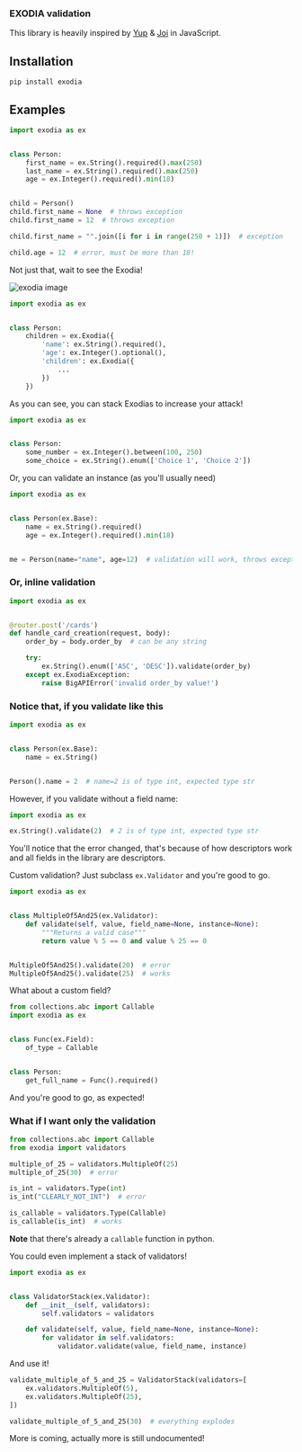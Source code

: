 ### EXODIA validation

This library is heavily inspired by [Yup](https://github.com/jquense/yup) & [Joi](https://joi.dev/api/?v=17.9.1) in
JavaScript.

## Installation

```shell
pip install exodia
```

## Examples

```python
import exodia as ex


class Person:
    first_name = ex.String().required().max(250)
    last_name = ex.String().required().max(250)
    age = ex.Integer().required().min(18)


child = Person()
child.first_name = None  # throws exception
child.first_name = 12  # throws exception

child.first_name = "".join([i for i in range(250 + 1)])  # exception

child.age = 12  # error, must be more than 18!
```

Not just that, wait to see the Exodia!

![exodia image](https://www.gundamplanet.com/media/catalog/product/cache/9d7675fe917d5a3f85f638a0d3dd8fd7/f/r/frs-a_exodia_gp_en.jpg)

```python
import exodia as ex


class Person:
    children = ex.Exodia({
        'name': ex.String().required(),
        'age': ex.Integer().optional(),
        'children': ex.Exodia({
            ...
        })
    })
```

As you can see, you can stack Exodias to increase your attack!

```python
import exodia as ex


class Person:
    some_number = ex.Integer().between(100, 250)
    some_choice = ex.String().enum(['Choice 1', 'Choice 2'])
```

Or, you can validate an instance (as you'll usually need)

```python
import exodia as ex


class Person(ex.Base):
    name = ex.String().required()
    age = ex.Integer().required().min(18)


me = Person(name="name", age=12)  # validation will work, throws exception
```

### Or, inline validation

```python
import exodia as ex


@router.post('/cards')
def handle_card_creation(request, body):
    order_by = body.order_by  # can be any string

    try:
        ex.String().enum(['ASC', 'DESC']).validate(order_by)
    except ex.ExodiaException:
        raise BigAPIError('invalid order_by value!')

```

### Notice that, if you validate like this

```python
import exodia as ex


class Person(ex.Base):
    name = ex.String()


Person().name = 2  # name=2 is of type int, expected type str
```

However, if you validate without a field name:

```python
import exodia as ex

ex.String().validate(2)  # 2 is of type int, expected type str
```

You'll notice that the error changed, that's because of how descriptors work and all fields in the library are
descriptors.

Custom validation? Just subclass `ex.Validator` and you're good to go.

```python
import exodia as ex


class MultipleOf5And25(ex.Validator):
    def validate(self, value, field_name=None, instance=None):
        """Returns a valid case"""
        return value % 5 == 0 and value % 25 == 0


MultipleOf5And25().validate(20)  # error
MultipleOf5And25().validate(25)  # works

```

What about a custom field?

```python
from collections.abc import Callable
import exodia as ex


class Func(ex.Field):
    of_type = Callable


class Person:
    get_full_name = Func().required()
```

And you're good to go, as expected!

### What if I want only the validation

```python
from collections.abc import Callable
from exodia import validators

multiple_of_25 = validators.MultipleOf(25)
multiple_of_25(30)  # error

is_int = validators.Type(int)
is_int("CLEARLY_NOT_INT")  # error

is_callable = validators.Type(Callable)
is_callable(is_int)  # works
```

__Note__ that there's already a `callable` function in python.

You could even implement a stack of validators!

```python
import exodia as ex


class ValidatorStack(ex.Validator):
    def __init__(self, validators):
        self.validators = validators

    def validate(self, value, field_name=None, instance=None):
        for validator in self.validators:
            validator.validate(value, field_name, instance)

```

And use it!
```python
validate_multiple_of_5_and_25 = ValidatorStack(validators=[
    ex.validators.MultipleOf(5),
    ex.validators.MultipleOf(25),
])

validate_multiple_of_5_and_25(30)  # everything explodes
```

More is coming, actually more is still undocumented!